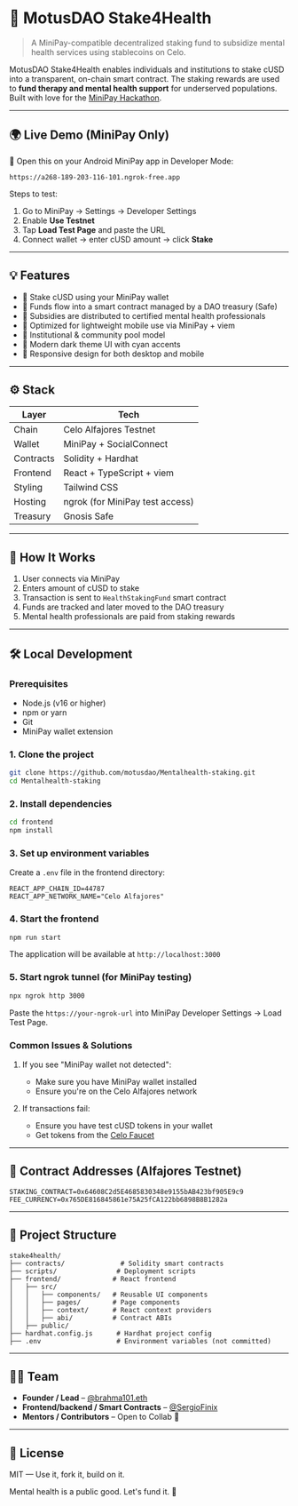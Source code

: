 # 🧠 MotusDAO Stake4Health

> A MiniPay-compatible decentralized staking fund to subsidize mental health services using stablecoins on Celo.

MotusDAO Stake4Health enables individuals and institutions to stake cUSD into a transparent, on-chain smart contract. The staking rewards are used to **fund therapy and mental health support** for underserved populations. Built with love for the [MiniPay Hackathon](https://celo.org/minipay).

---

## 🌍 Live Demo (MiniPay Only)

🧪 Open this on your Android MiniPay app in Developer Mode:

```
https://a268-189-203-116-101.ngrok-free.app
```

Steps to test:
1. Go to MiniPay → Settings → Developer Settings
2. Enable **Use Testnet**
3. Tap **Load Test Page** and paste the URL
4. Connect wallet → enter cUSD amount → click **Stake**

---

## 💡 Features

- 🔁 Stake cUSD using your MiniPay wallet
- 🧾 Funds flow into a smart contract managed by a DAO treasury (Safe)
- 🧠 Subsidies are distributed to certified mental health professionals
- 📲 Optimized for lightweight mobile use via MiniPay + viem
- 🔐 Institutional & community pool model
- 🎨 Modern dark theme UI with cyan accents
- 📱 Responsive design for both desktop and mobile

---

## ⚙️ Stack

| Layer        | Tech                               |
|--------------|------------------------------------|
| Chain        | Celo Alfajores Testnet            |
| Wallet       | MiniPay + SocialConnect           |
| Contracts    | Solidity + Hardhat                |
| Frontend     | React + TypeScript + viem         |
| Styling      | Tailwind CSS                      |
| Hosting      | ngrok (for MiniPay test access)   |
| Treasury     | Gnosis Safe                       |

---

## 🧠 How It Works

1. User connects via MiniPay
2. Enters amount of cUSD to stake
3. Transaction is sent to `HealthStakingFund` smart contract
4. Funds are tracked and later moved to the DAO treasury
5. Mental health professionals are paid from staking rewards

---

## 🛠️ Local Development

### Prerequisites

- Node.js (v16 or higher)
- npm or yarn
- Git
- MiniPay wallet extension

### 1. Clone the project

```bash
git clone https://github.com/motusdao/Mentalhealth-staking.git
cd Mentalhealth-staking
```

### 2. Install dependencies

```bash
cd frontend
npm install
```

### 3. Set up environment variables

Create a `.env` file in the frontend directory:
```env
REACT_APP_CHAIN_ID=44787
REACT_APP_NETWORK_NAME="Celo Alfajores"
```

### 4. Start the frontend

```bash
npm run start
```

The application will be available at `http://localhost:3000`

### 5. Start ngrok tunnel (for MiniPay testing)

```bash
npx ngrok http 3000
```

Paste the `https://your-ngrok-url` into MiniPay Developer Settings → Load Test Page.

### Common Issues & Solutions

1. If you see "MiniPay wallet not detected":
   - Make sure you have MiniPay wallet installed
   - Ensure you're on the Celo Alfajores network

2. If transactions fail:
   - Ensure you have test cUSD tokens in your wallet
   - Get tokens from the [Celo Faucet](https://celo.org/faucet)

---

## 🔐 Contract Addresses (Alfajores Testnet)

```
STAKING_CONTRACT=0x64608C2d5E4685830348e9155bAB423bf905E9c9
FEE_CURRENCY=0x765DE816845861e75A25fCA122bb6898B8B1282a
```

---

## 📂 Project Structure

```
stake4health/
├── contracts/              # Solidity smart contracts
├── scripts/               # Deployment scripts
├── frontend/             # React frontend
│   ├── src/
│   │   ├── components/   # Reusable UI components
│   │   ├── pages/        # Page components
│   │   ├── context/      # React context providers
│   │   ├── abi/          # Contract ABIs
│   ├── public/
├── hardhat.config.js      # Hardhat project config
├── .env                   # Environment variables (not committed)
```

---

## 👨‍💻 Team

- **Founder / Lead** – [@brahma101.eth](https://github.com/brahma101_eth)
- **Frontend/backend / Smart Contracts** – [@SergioFinix](https://github.com/SergioFinix)
- **Mentors / Contributors** – Open to Collab 🤝

---

## 📃 License

MIT — Use it, fork it, build on it.

Mental health is a public good. Let's fund it. 💚
```